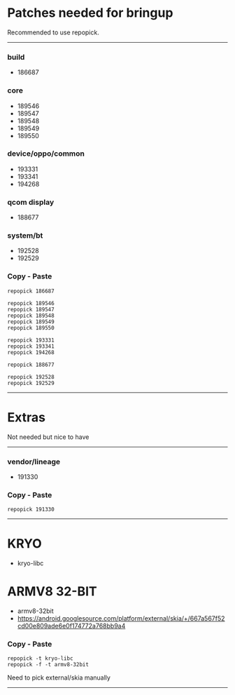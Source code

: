 # Patches needed for bringup

Recommended to use repopick.

-----

### build

- 186687

### core

- 189546
- 189547
- 189548
- 189549
- 189550

### device/oppo/common

- 193331
- 193341
- 194268

### qcom display

- 188677

### system/bt

- 192528
- 192529

### Copy - Paste
    repopick 186687

    repopick 189546
    repopick 189547
    repopick 189548
    repopick 189549
    repopick 189550

    repopick 193331
    repopick 193341
    repopick 194268

    repopick 188677

    repopick 192528
    repopick 192529

-----

# Extras

Not needed but nice to have

-----

### vendor/lineage

- 191330

### Copy - Paste
    repopick 191330

-----

# KRYO

- kryo-libc

# ARMV8 32-BIT

- armv8-32bit
- https://android.googlesource.com/platform/external/skia/+/667a567f52cd00e809ade6e0f174772a768bb9a4

### Copy - Paste
    repopick -t kryo-libc
    repopick -f -t armv8-32bit

Need to pick external/skia manually

-----
